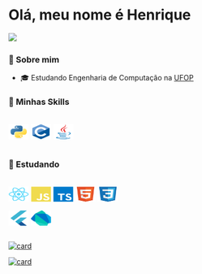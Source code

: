 # Olá, meu nome é Henrique

![](https://komarev.com/ghpvc/?username=henriquemalvar&color=006bed)

### :boy: Sobre mim

<!-- - 🤔 Explorando novas tecnologias e desenvolvendo soluções de software. -->

- 🎓 Estudando Engenharia de Computação na [UFOP](https://ufop.br)

### :rocket: Minhas Skills

<div style="display: inline_block"><br>
  <img align="center" alt="Henrique-Python" height="30" width="40" src="https://raw.githubusercontent.com/devicons/devicon/master/icons/python/python-original.svg">
  <img align="center" alt="Henrique-C" height="30" width="40" src="https://raw.githubusercontent.com/devicons/devicon/master/icons/c/c-original.svg">
  <img align="center" alt="Henrique-Java" height="30" width="40" src="https://raw.githubusercontent.com/devicons/devicon/master/icons/java/java-original.svg">
  </div><br>

### :book: Estudando

<div style="display: inline_block"><br>
    <img align="center" alt="Henrique-React" height="30" width="40" src="https://raw.githubusercontent.com/devicons/devicon/master/icons/react/react-original.svg">
    <img align="center" alt="Henrique-Js" height="30" width="40" src="https://raw.githubusercontent.com/devicons/devicon/master/icons/javascript/javascript-plain.svg">
    <img align="center" alt="Henrique-Ts" height="30" width="40" src="https://raw.githubusercontent.com/devicons/devicon/master/icons/typescript/typescript-original.svg">
    <img align="center" alt="Henrique-HTML" height="30" width="40" src="https://raw.githubusercontent.com/devicons/devicon/master/icons/html5/html5-original.svg">
    <img align="center" alt="Henrique-CSS" height="30" width="40" src="https://raw.githubusercontent.com/devicons/devicon/master/icons/css3/css3-original.svg">
    <br>
    <br>
    <img align="center" alt="Henrique-Flutter" height="30" width="40" src="https://raw.githubusercontent.com/devicons/devicon/master/icons/flutter/flutter-original.svg">
    <img align="center" alt="Henrique-Dart" height="30" width="40" src="https://raw.githubusercontent.com/devicons/devicon/master/icons/dart/dart-original.svg">
    <br>
</div><br>

<!-- ### Para falar comigo:
<div>
  <a href="https://instagram.com/henrique_malvar" target="_blank"><img src="https://img.shields.io/badge/-Instagram-%23E4405F?style=for-the-badge&logo=instagram&logoColor=white" target="_blank"></a>
  <a href = "mailto:contatohenriquemalvar@gmail.com"><img src="https://img.shields.io/badge/-Gmail-%23333?style=for-the-badge&logo=gmail&logoColor=white" target="_blank"></a>
  <a href="https://www.linkedin.com/in/henriquemalvar" target="_blank"><img src="https://img.shields.io/badge/-LinkedIn-%230077B5?style=for-the-badge&logo=linkedin&logoColor=white" target="_blank"></a>

</div> -->

[![card](https://github-readme-stats.vercel.app/api?username=henriquemalvar&theme=dracula&show_icons=true&=white&count_privat)](https://github.com/henriquemalvar)

[![card](https://github-readme-stats.vercel.app/api/top-langs/?username=henriquemalvar&hide=html&layout=compact=true&theme=dracula)](https://github.com/henriquemalvar)
